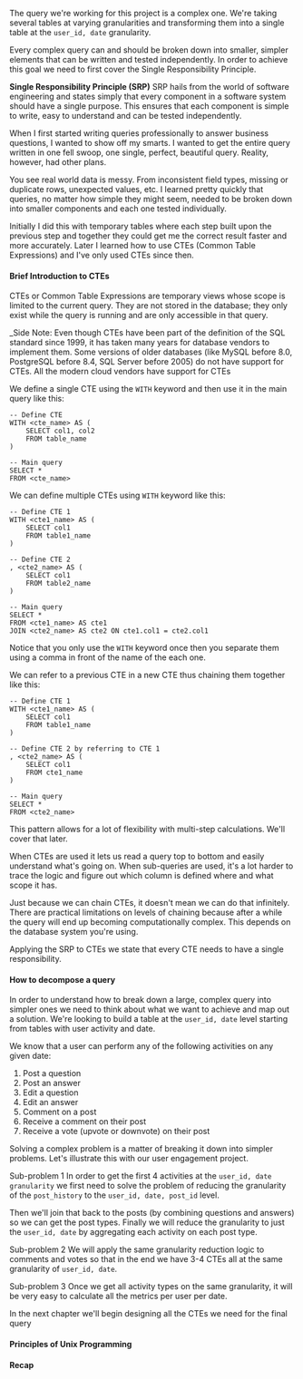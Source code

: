 The query we're working for this project is a complex one. We're taking several tables at varying granularities and transforming them into a single table at the `user_id, date` granularity.

Every complex query can and should be broken down into smaller, simpler elements that can be written and tested independently. In order to achieve this goal we need to first cover the Single Responsibility Principle.

**Single Responsibility Principle (SRP)**
SRP hails from the world of software engineering and states simply that every component in a software system should have a single purpose. This ensures that each component is simple to write, easy to understand and can be tested independently.

When I first started writing queries professionally to answer business questions, I wanted to show off my smarts. I wanted to get the entire query written in one fell swoop, one single, perfect, beautiful query. Reality, however, had other plans.

You see real world data is messy. From inconsistent field types, missing or duplicate rows, unexpected values, etc. I learned pretty quickly that queries, no matter how simple they might seem, needed to be broken down into smaller components and each one tested individually.

Initially I did this with temporary tables where each step built upon the previous step and together they could get me the correct result faster and more accurately. Later I learned how to use CTEs (Common Table Expressions) and I've only used CTEs since then.

#### Brief Introduction to CTEs
CTEs or Common Table Expressions are temporary views whose scope is limited to the current query. They are not stored in the database; they only exist while the query is running and are only accessible in that query.

_Side Note: Even though CTEs have been part of the definition of the SQL standard since 1999, it has taken many years for database vendors to implement them. Some versions of older databases (like MySQL before 8.0, PostgreSQL before 8.4, SQL Server before 2005) do not have support for CTEs. All the modern cloud vendors have support for CTEs

We define a single CTE using the `WITH` keyword and then use it in the main query like this:
```
-- Define CTE
WITH <cte_name> AS (
	SELECT col1, col2
	FROM table_name
)

-- Main query
SELECT *
FROM <cte_name>
```

We can define multiple CTEs using `WITH` keyword like this:
```
-- Define CTE 1
WITH <cte1_name> AS (
	SELECT col1
	FROM table1_name
)

-- Define CTE 2
, <cte2_name> AS (
	SELECT col1
	FROM table2_name
)

-- Main query
SELECT *
FROM <cte1_name> AS cte1
JOIN <cte2_name> AS cte2 ON cte1.col1 = cte2.col1
```
Notice that you only use the `WITH` keyword once then you separate them using a comma in front of the name of the each one.

We can refer to a previous CTE in a new CTE thus chaining them together like this:
```
-- Define CTE 1
WITH <cte1_name> AS (
	SELECT col1
	FROM table1_name
)

-- Define CTE 2 by referring to CTE 1
, <cte2_name> AS (
	SELECT col1
	FROM cte1_name
)

-- Main query
SELECT *
FROM <cte2_name>
```

This pattern allows for a lot of flexibility with multi-step calculations. We'll cover that later. 

When CTEs are used it lets us read a query top to bottom and easily understand what's going on. When sub-queries are used, it's a lot harder to trace the logic and figure out which column is defined where and what scope it has.

Just because we can chain CTEs, it doesn't mean we can do that infinitely. There are practical limitations on levels of chaining because after a while the query will end up becoming computationally complex. This depends on the database system you're using.

Applying the SRP to CTEs we state that every CTE needs to have a single responsibility.

#### How to decompose a query
In order to understand how to break down a large, complex query into simpler ones we need to think about what we want to achieve and map out a solution. We're looking to build a table at the `user_id, date` level starting from tables with user activity and date.

We know that a user can perform any of the following activities on any given date:
1. Post a question
2. Post an answer
3. Edit a question
4. Edit an answer
5. Comment on a post
6. Receive a comment on their post
7. Receive a vote (upvote or downvote) on their post

Solving a complex problem is a matter of breaking it down into simpler problems. Let's illustrate this with our user engagement project.

Sub-problem 1
In order to get the first 4 activities at the `user_id, date granularity` we first need to solve the problem of reducing the granularity of the `post_history` to the `user_id, date, post_id` level.

Then we'll join that back to the posts (by combining questions and answers) so we can get the post types. Finally we will reduce the granularity to just the `user_id, date` by aggregating each activity on each post type.

Sub-problem 2
We will apply the same granularity reduction logic to comments and votes so that in the end we have 3-4 CTEs all at the same granularity of `user_id, date`. 

Sub-problem 3
Once we get all activity types on the same granularity, it will be very easy to calculate all the metrics per user per date.

In the next chapter we'll begin designing all the CTEs we need for the final query

#### Principles of Unix Programming

#### Recap
